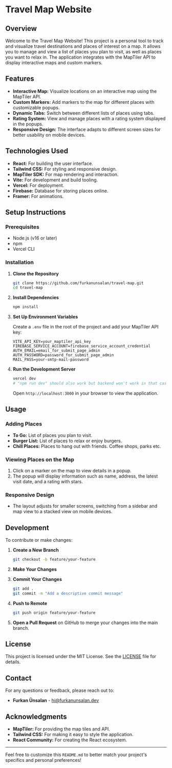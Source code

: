 # Travel Map Website

## Overview

Welcome to the Travel Map Website! This project is a personal tool to track and visualize travel destinations and places of interest on a map. It allows you to manage and view a list of places you plan to visit, as well as places you want to relax in. The application integrates with the MapTiler API to display interactive maps and custom markers.

## Features

- **Interactive Map:** Visualize locations on an interactive map using the MapTiler API.
- **Custom Markers:** Add markers to the map for different places with customizable popups.
- **Dynamic Tabs:** Switch between different lists of places using tabs.
- **Rating System:** View and manage places with a rating system displayed in the popups.
- **Responsive Design:** The interface adapts to different screen sizes for better usability on mobile devices.

## Technologies Used

- **React:** For building the user interface.
- **Tailwind CSS:** For styling and responsive design.
- **MapTiler SDK:** For map rendering and interaction.
- **Vite:** For development and build tooling.
- **Vercel:** For deployment.
- **Firebase:** Database for storing places online.
- **Framer:** For animations.

## Setup Instructions

### Prerequisites

- Node.js (v16 or later)
- npm
- Vercel CLI

### Installation

1. **Clone the Repository**

    ```bash
    git clone https://github.com/furkanunsalan/travel-map.git
    cd travel-map
    ```

2. **Install Dependencies**

    ```bash
    npm install
    ```

3. **Set Up Environment Variables**

   Create a `.env` file in the root of the project and add your MapTiler API key:

    ```env
    VITE_API_KEY=your_maptiler_api_key
    FIREBASE_SERVICE_ACCOUNT=firebase_service_account_credential
    AUTH_EMAIL=email_for_submit_page_admin
    AUTH_PASSWORD=password_for_submit_page_admin
    MAIL_PASS=your-smtp-mail-password
    ```

4. **Run the Development Server**

    ```bash
    vercel dev
    # "npm run dev" should also work but backend won't work in that case
    ```

   Open `http://localhost:3000` in your browser to view the application.

## Usage

### Adding Places

- **To Go:** List of places you plan to visit.
- **Burger List:** List of places to relax or enjoy burgers.
- **Chill Places:** Places to hang out with friends. Coffee shops, parks etc.

### Viewing Places on the Map

1. Click on a marker on the map to view details in a popup.
2. The popup will display information such as name, address, the latest visit date, and a rating with stars.

### Responsive Design

- The layout adjusts for smaller screens, switching from a sidebar and map view to a stacked view on mobile devices.

## Development

To contribute or make changes:

1. **Create a New Branch**

    ```bash
    git checkout -b feature/your-feature
    ```

2. **Make Your Changes**

3. **Commit Your Changes**

    ```bash
    git add .
    git commit -m "Add a descriptive commit message"
    ```

4. **Push to Remote**

    ```bash
    git push origin feature/your-feature
    ```

5. **Open a Pull Request** on GitHub to merge your changes into the main branch.

## License

This project is licensed under the MIT License. See the [LICENSE](LICENSE) file for details.

## Contact

For any questions or feedback, please reach out to:

- **Furkan Ünsalan** - [hi@furkanunsalan.dev](mailto:hi@furkanunsalan.dev)

## Acknowledgments

- **MapTiler:** For providing the map tiles and API.
- **Tailwind CSS:** For making it easy to style the application.
- **React Community:** For creating the React ecosystem.

---

Feel free to customize this `README.md` to better match your project's specifics and personal preferences!
